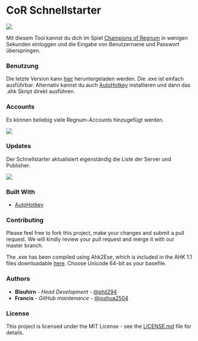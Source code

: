# CoR Schnellstarter

![](https://i.imgur.com/hBmN6Lo.png)

Mit diesem Tool kannst du dich im Spiel [Champions of Regnum](https://www.championsofregnum.com/) in wenigen Sekunden einloggen und die Eingabe von Benutzername und Passwort überspringen.

### Benutzung

Die letzte Version kann [hier](https://github.com/phil294/cor-schnellstarter/releases/) heruntergeladen werden. Die .exe ist einfach ausführbar. Alternativ kannst du auch [AutoHotkey](https://autohotkey.com/download/1.1/) installieren und dann das .ahk Skript direkt ausführen.

### Accounts

Es können beliebig viele Regnum-Accounts hinzugefügt werden.

![](https://cdn.treudler.net/shared/screenshots/2018_08_31_22-33-53_xrQ2dH80gQ26hjPvpUPN.png)

### Updates

Der Schnellstarter aktualisiert eigenständig die Liste der Server und Publisher.

![](https://cdn.treudler.net/shared/screenshots/2018_08_31_22-04-11_EdXEcPV99rWSxYX6v9pJ.png)

### Built With

* [AutoHotkey](https://github.com/Lexikos/AutoHotkey_L)

### Contributing

Please feel free to fork this project, make your changes and submit a pull request. We will kindly review your pull request and merge it with our master branch.

The .exe has been compiled using Ahk2Exe, which is included in the AHK 1.1 files downloadable [here](https://autohotkey.com/download/1.1/).
Choose Unicode 64-bit as your basefile.

### Authors

* **Blauhirn** - *Head Development* - [@phil294](https://github.com/phil294)
* **Francis** - *GitHub maintenance* - [@joshua2504](https://github.com/joshua2504)

### License

This project is licensed under the MIT License - see the [LICENSE.md](LICENSE.md) file for details.
